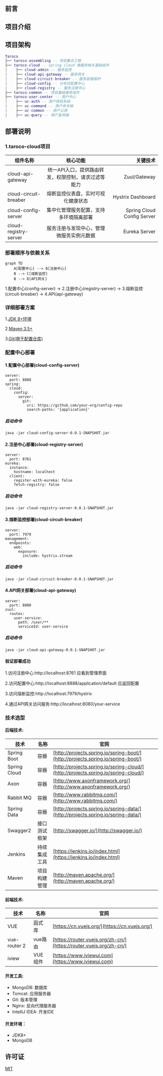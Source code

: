 

## 前言


## 项目介绍

## 项目架构
 
``` lua
Taroco
├── taroco-assembling -- 项目集合工程
├── taroco-cloud -- spring cloud 微服务相关基础组件
|    ├── cloud-admin -- 服务监控
|    ├── cloud-api-gateway -- 服务网关
|    ├── cloud-circuit-breaker -- 服务容错保护
|    ├── cloud-config -- 分布式配置中心
|    ├── cloud-registry -- 服务注册中心
├── taroco-common -- 项目基础服务组件
├── taroco-user-center -- 用户中心
|    ├── uc-auth -- 用户授权系统
|    ├── uc-command -- 用户命令端
|    ├── uc-common -- 用户公用
|    ├── uc-query -- 用户查询端
```
## 部署说明

<!--by lqk -->
### 1.taroco-cloud项目

组件名称|核心功能|关键技术
--|:--:|--:
cloud-api-gateway|统一API入口，提供路由转发，权限控制，请求过滤等能力  |Zuul/Gateway
cloud-circuit-breaber|熔断监控仪表盘，实时可视化健康状态|Hystrix Dashboard
cloud-config-server|集中化管理服务配置，支持多环境隔离部署|Spring Cloud Config Server
cloud-registry-server|服务注册与发现中心，管理微服务实例元数据|Eureka Server

### 部署顺序与依赖关系
```
graph TD
    A[配置中心] --> B[注册中心]
    B --> C[熔断监控]
    B --> D[API网关]
```

1.配置中心(config-server) -> 2.注册中心(registry-server) -> 3.熔断监控(circuit-breaber) -> 4.API(api-gateway)

### 详细部署方案
1.[JDK 8+环境](https://www.oracle.com/cn/java/technologies/downloads/) 

2.[Maven 3.5+](https://maven.apache.org/download.cgi)

3.[Git(用于配置仓库)](https://git-scm.com/downloads)

### 配置中心部署

#### 1.配置中心部署(cloud-config-server)
```
server:
  port: 8888
spring:
  cloud:
    config:
      server:
        git:
          uri: https://github.com/your-org/config-repo
          search-paths: '{application}'
```
##### 启动命令
`java -jar cloud-config-server-0.0.1-SNAPSHOT.jar`

#### 2.注册中心部署(cloud-registry-server)
```
server:
  port: 8761
eureka:
  instance:
    hostname: localhost
  client:
    register-with-eureka: false
    fetch-registry: false
```
##### 启动命令
`java -jar cloud-registry-server-0.0.1-SNAPSHOT.jar`

#### 3.熔断监控部署(cloud-circuit-breaker)
```
server:
  port: 7979
management:
  endpoints:
    web:
      exposure:
        include: hystrix.stream
```
##### 启动命令
`java -jar cloud-circuit-breaker-0.0.1-SNAPSHOT.jar`

#### 4.API网关部署(cloud-api-gateway)
```
server:
  port: 8080
zuul:
  routes:
    user-service:
      path: /user/**
      serviceId: user-service
```
##### 启动命令
`java -jar cloud-api-gateway-0.0.1-SNAPSHOT.jar`

#### 验证部署成功
1.访问注册中心:http://localhost:8761 应看到管理界面

2.访问配置中心:http://localhost:8888/application/default 应返回配置

3.访问熔断监控:http://localhost:7979/hystrix

4.通过API网关访问服务:http://localhost:8080/your-service    
<!-- by lqk -->
### 技术选型

#### 后端技术:
技术 | 名称 | 官网
----|------|----
Spring Boot | 容器  | [http://projects.spring.io/spring-boot/](http://projects.spring.io/spring-boot/)
Spring Cloud | 容器  | [http://projects.spring.io/spring-cloud/](http://projects.spring.io/spring-cloud/)
Axon | 容器  | [http://www.axonframework.org/](http://www.axonframework.org/)
Rabbit MQ | 容器  | [http://www.rabbitmq.com/](http://www.rabbitmq.com/)
Spring Data | 容器  | [http://projects.spring.io/spring-data/](http://projects.spring.io/spring-data/)
Swagger2 | 接口测试框架  | [http://swagger.io/](http://swagger.io/)
Jenkins | 持续集成工具  | [https://jenkins.io/index.html](https://jenkins.io/index.html)
Maven | 项目构建管理  | [http://maven.apache.org/](http://maven.apache.org/)

#### 前端技术:
技术 | 名称 | 官网
----|------|----
VUE | 函式库  | [https://cn.vuejs.org/](https://cn.vuejs.org/)
vue-router 2 | vue路由  | [https://router.vuejs.org/zh-cn/](https://router.vuejs.org/zh-cn/)
iview | VUE组件  | [https://www.iviewui.com](https://www.iviewui.com)

#### 开发工具:
- MongoDB: 数据库
- Tomcat: 应用服务器
- Git: 版本管理
- Nginx: 反向代理服务器
- IntelliJ IDEA: 开发IDE

#### 开发环境：
- JDK8+
- MongoDB

## 许可证

[MIT](LICENSE "MIT")
